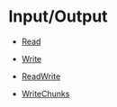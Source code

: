 # Input/Output

* [Read](Read.asm.txt)

* [Write](Write.asm.txt)

* [ReadWrite](ReadWrite.asm.txt)

* [WriteChunks](WriteChunks.asm.txt)
